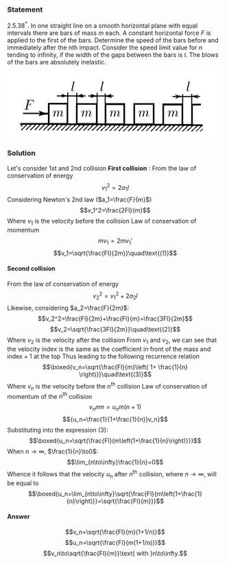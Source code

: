 ###  Statement 

$2.5.38^*.$ In one straight line on a smooth horizontal plane with equal intervals there are bars of mass $m$ each. A constant horizontal force $F$ is applied to the first of the bars. Determine the speed of the bars before and immediately after the nth impact. Consider the speed limit value for $n$ tending to infinity, if the width of the gaps between the bars is $l$. The blows of the bars are absolutely inelastic. 

![ For problem $2.5.38^*$ |669x205, 47%](../../img/2.5.38/statement.png)

### Solution

Let's consider 1st and 2nd collision **First collision** : From the law of conservation of energy $$v_1^2=2a_1l$$ Considering Newton's 2nd law ($a_1=\frac{F}{m}$) $$v_1^2=\frac{2Fl}{m}$$ Where $v_1$ is the velocity before the collision Law of conservation of momentum $$mv_1=2mv_1'$$ $$v_1=\sqrt{\frac{Fl}{2m}}\quad\text{(1)}$$ 

#### Second collision

From the law of conservation of energy $$v_2^2=v_1^2+2a_2l$$ Likewise, considering $a_2=\frac{F}{2m}$: $$v_2^2=\frac{Fl}{2m}+\frac{Fl}{m}=\frac{3Fl}{2m}$$ $$v_2=\sqrt{\frac{3Fl}{2m}}\quad\text{(2)}$$ Where $v_2$ is the velocity after the collision From $v_1$ and $v_2$, we can see that the velocity index is the same as the coefficient in front of the mass and $\text{index}+1$ at the top Thus leading to the following recurrence relation $$\boxed{v_n=\sqrt{\frac{Fl}{m}\left( 1+ \frac{1}{n} \right)}}\quad\text{(3)}$$ Where $v_n$ is the velocity before the $n^\text{th}$ collision Law of conservation of momentum of the $n^\text{th}$ collision $$v_nmn=u_nm(n+1)$$ $${u_n=\frac{1}{1+\frac{1}{n}}v_n}$$ Substituting into the expression $\text{(3)}$: $$\boxed{u_n=\sqrt{\frac{Fl}{m\left(1+\frac{1}{n}\right)}}}$$ When $n\to\infty$, $\frac{1}{n}\to0$: $$\lim_{n\to\infty}\frac{1}{n}=0$$ Whence it follows that the velocity $u_n$ after $n^\text{th}$ collision, where $n\to\infty$, will be equal to $$\boxed{u_n=\lim_{n\to\infty}\sqrt{\frac{Fl}{m\left(1+\frac{1}{n}\right)}}=\sqrt{\frac{Fl}{m}}}$$ 

#### Answer

$$v_n=\sqrt{\frac{Fl}{m}(1+1/n)}$$ $$u_n=\sqrt{\frac{Fl}{m(1+1/n)}}$$ $$v_n\to\sqrt{\frac{Fl}{m}}\text{ with }n\to\infty.$$ 
